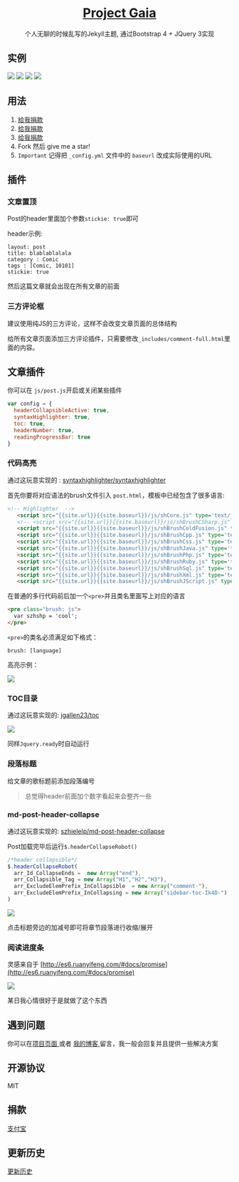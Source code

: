 <h1 align="center">
  <a href="https://docsify.js.org">
    Project Gaia
  </a>
</h1>

<p align="center">
  个人无聊的时候乱写的Jekyll主题, 通过Bootstrap 4 + JQuery 3实现
</p>


## 实例 

![](    _media/1.jpg  )
![](    _media/2.jpg  )
![](    _media/3.jpg  )
![](    _media/4.jpg  )


## 用法

1. [   给我捐款   ](http://szhshp.org/about.html)
1. [   给我捐款   ](http://szhshp.org/about.html)
1. [   给我捐款   ](http://szhshp.org/about.html)
1. Fork 然后 give me a star!
1. `Important` 记得把 `_config.yml` 文件中的 `baseurl` 改成实际使用的URL

## 插件

### 文章置顶

Post的header里面加个参数`stickie: true`即可

header示例:

```
layout: post
title: blablablalala
category : Comic
tags : [Comic, 10101]
stickie: true
```

然后这篇文章就会出现在所有文章的前面


### 三方评论框

建议使用纯JS的三方评论，这样不会改变文章页面的总体结构

给所有文章页面添加三方评论插件，只需要修改`_includes/comment-full.html`里面的内容。


## 文章插件

你可以在 `js/post.js`开启或关闭某些插件

```javascript
var config = {
  headerCollapsibleActive: true,
  syntaxHighlighter: true,
  toc: true,
  headerNumber: true,
  readingProgressBar: true
}
```

### 代码高亮

通过这玩意实现的 : [    syntaxhighlighter/syntaxhighlighter](https://github.com/syntaxhighlighter/syntaxhighlighter)

首先你要将对应语法的brush文件引入 `post.html`，模板中已经包含了很多语言:

```html
<!-- Highlighter  -->
   <script src="{{site.url}}{{site.baseurl}}/js/shCore.js" type='text/javascript'></script>
   <!-- <script src="{{site.url}}{{site.baseurl}}/js/shBrushCSharp.js" type='text/javascript'></script> -->
   <script src="{{site.url}}{{site.baseurl}}/js/shBrushColdFusion.js" type='text/javascript'></script>
   <script src="{{site.url}}{{site.baseurl}}/js/shBrushCpp.js" type='text/javascript'></script>
   <script src="{{site.url}}{{site.baseurl}}/js/shBrushCss.js" type='text/javascript'></script>
   <script src="{{site.url}}{{site.baseurl}}/js/shBrushJava.js" type='text/javascript'></script>
   <script src="{{site.url}}{{site.baseurl}}/js/shBrushPhp.js" type='text/javascript'></script>
   <script src="{{site.url}}{{site.baseurl}}/js/shBrushRuby.js" type='text/javascript'></script>
   <script src="{{site.url}}{{site.baseurl}}/js/shBrushSql.js" type='text/javascript'></script>
   <script src="{{site.url}}{{site.baseurl}}/js/shBrushXml.js" type='text/javascript'></script>
   <script src="{{site.url}}{{site.baseurl}}/js/shBrushJScript.js" type='text/javascript'></script>
```


在普通的多行代码前后加一个`<pre>`并且类名里面写上对应的语言

```html
<pre class="brush: js">
  var szhshp = 'cool';
</pre>
```

`<pre>`的类名必须满足如下格式：

```
brush: [language]
```

高亮示例：

![](      _media/X3.png )

### TOC目录

通过这玩意实现的: [    jgallen23/toc  ](https://github.com/jgallen23/toc)

![](     _media/X2.png   )

同样`Jquery.ready`时自动运行

### 段落标题

给文章的歌标题前添加段落编号

>总觉得header前面加个数字看起来会整齐一些

### md-post-header-collapse

通过这玩意实现的: [    szhielelp/md-post-header-collapse  ](https://github.com/szhielelp/md-post-header-collapse)

Post加载完毕后运行`$.headerCollapseRobot()`

```javascript
/*header collapsible*/
$.headerCollapseRobot(
  arr_Id_CollapseEnds =  new Array("end"),                       
  arr_Collapsible_Tag = new Array("H1","H2","H3"),                       
  arr_ExcludeElemPrefix_InCollapsible  = new Array("comment-"),      
  arr_ExcludeElemPrefix_InCollapsing = new Array("sidebar-toc-Ik4D-")
)
```

![](     _media/X1.png   )

点击标题旁边的加减号即可将章节段落进行收缩/展开



### 阅读进度条

灵感来自于 [http://es6.ruanyifeng.com/#docs/promise](http://es6.ruanyifeng.com/#docs/promise)

![](   _media/X4.png   )

某日我心情很好于是就做了这个东西

## 遇到问题

你可以在[项目页面 ]( https://szhielelp.github.io/JekyllTheme-ProjectGaia/) 或者 [我的博客 ](http://szhshp.org ) 留言，我一般会回复并且提供一些解决方案

## 开源协议

MIT

## 捐款

[  支付宝    ](http://szhshp.org/about.html)

## 更新历史

[ 更新历史   ](https://github.com/szhielelp/JekyllTheme-ProjectGaia#readme)
